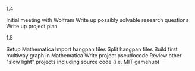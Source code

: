 1.4

Initial meeting with Wolfram
Write up possibly solvable research questions
Write up project plan

1.5

Setup Mathematica
Import hangpan files
Split hangpan files
Build first multiway graph in Mathematica
Write project pseudocode
Review other "slow light" projects including source code (i.e. MIT gamehub)
